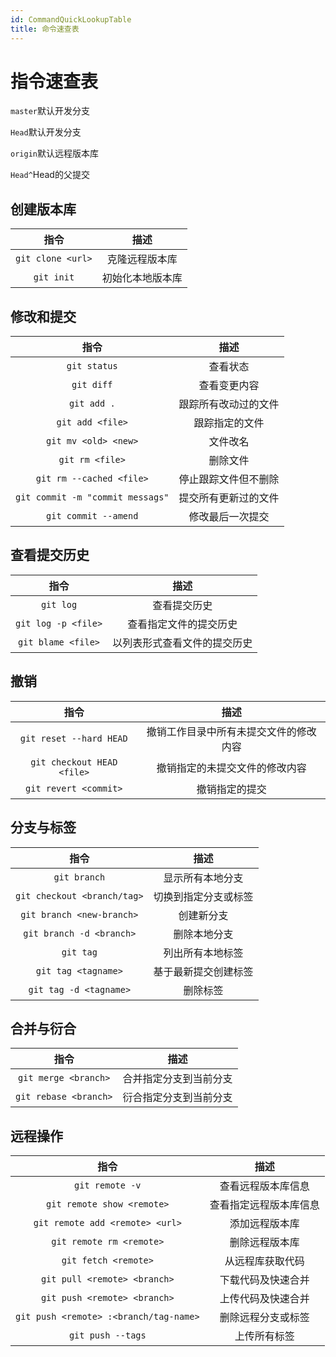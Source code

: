 ```yaml
---
id: CommandQuickLookupTable
title: 命令速查表
---
```


# 指令速查表

`master`默认开发分支

`Head`默认开发分支

`origin`默认远程版本库

`Head^`Head的父提交

## 创建版本库

|       指令        |       描述       |
| :---------------: | :--------------: |
| `git clone <url>` |  克隆远程版本库  |
|    `git init`     | 初始化本地版本库 |

## 修改和提交

|               指令               |         描述         |
| :------------------------------: | :------------------: |
|           `git status`           |       查看状态       |
|            `git diff`            |     查看变更内容     |
|           `git add .`            | 跟踪所有改动过的文件 |
|         `git add <file>`         |    跟踪指定的文件    |
|       `git mv <old> <new>`       |       文件改名       |
|         `git rm <file>`          |       删除文件       |
|     `git rm --cached <file>`     | 停止跟踪文件但不删除 |
| `git commit -m "commit messags"` | 提交所有更新过的文件 |
|       `git commit --amend`       |   修改最后一次提交   |

## 查看提交历史

|        指令         |             描述             |
| :-----------------: | :--------------------------: |
|      `git log`      |         查看提交历史         |
| `git log -p <file>` |    查看指定文件的提交历史    |
| `git blame <file>`  | 以列表形式查看文件的提交历史 |

## 撤销

|            指令            |                  描述                  |
| :------------------------: | :------------------------------------: |
|  `git reset --hard HEAD`   | 撤销工作目录中所有未提交文件的修改内容 |
| `git checkout HEAD <file>` |     撤销指定的未提交文件的修改内容     |
|   `git revert <commit>`    |             撤销指定的提交             |

## 分支与标签

|            指令             |         描述         |
| :-------------------------: | :------------------: |
|        `git branch`         |   显示所有本地分支   |
| `git checkout <branch/tag>` | 切换到指定分支或标签 |
|  `git branch <new-branch>`  |      创建新分支      |
|  `git branch -d <branch>`   |     删除本地分支     |
|          `git tag`          |   列出所有本地标签   |
|     `git tag <tagname>`     | 基于最新提交创建标签 |
|   `git tag -d <tagname>`    |       删除标签       |

## 合并与衍合

|         指令          |          描述          |
| :-------------------: | :--------------------: |
| `git merge <branch>`  | 合并指定分支到当前分支 |
| `git rebase <branch>` | 衍合指定分支到当前分支 |

## 远程操作

|                  指令                  |          描述          |
| :------------------------------------: | :--------------------: |
|            `git remote -v`             |   查看远程版本库信息   |
|       `git remote show <remote>`       | 查看指定远程版本库信息 |
|    `git remote add <remote> <url>`     |     添加远程版本库     |
|        `git remote rm <remote>`        |     删除远程版本库     |
|          `git fetch <remote>`          |    从远程库获取代码    |
|      `git pull <remote> <branch>`      |   下载代码及快速合并   |
|      `git push <remote> <branch>`      |   上传代码及快速合并   |
| `git push <remote> :<branch/tag-name>` |   删除远程分支或标签   |
|           `git push --tags`            |      上传所有标签      |
